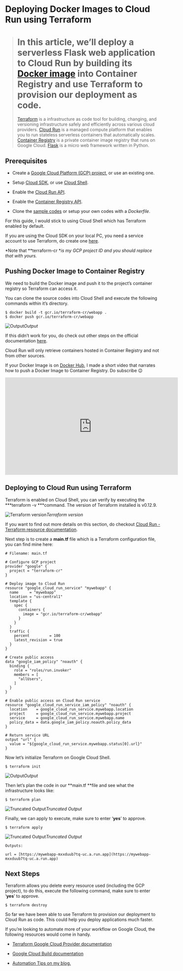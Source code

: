 
# Deploying Docker Images to Cloud Run using Terraform


> # In this article, we’ll deploy a serverless Flask web application to Cloud Run by building its [Docker image](https://github.com/Timtech4u/ghost3-docker) into Container Registry and use Terraform to provision our deployment as code.
> [Terraform](https://www.terraform.io/) is a infrastructure as code tool for building, changing, and versioning infrastructure safely and efficiently across various cloud providers.
> [Cloud Run](https://cloud.google.com/run/) is a managed compute platform that enables you to run stateless serverless containers that automatically scales.
> [Container Registry](https://cloud.google.com/container-registry) is a private container image registry that runs on Google Cloud.
> [Flask](https://github.com/pallets/flask) is a micro web framework written in Python.

## Prerequisites

* Create a [Google Cloud Platform (GCP) project](https://console.cloud.google.com/project), or use an existing one.

* Setup [Cloud SDK](https://cloud.google.com/sdk/), or use [Cloud Shell](https://cloud.google.com/shell/).

* Enable the [Cloud Run API](https://console.developers.google.com/apis/api/run.googleapis.com/overview).

* Enable the [Container Registry API](https://console.developers.google.com/apis/api/containerregistry.googleapis.com/overview).

* Clone the [sample codes](https://github.com/Timtech4u/flask-docker) or setup your own codes with a *Dockerfile*.

For this guide, I would stick to using Cloud Shell which has Terraform enabled by default.

If you are using the Cloud SDK on your local PC, you need a service account to use Terraform, do create one [here](https://console.cloud.google.com/apis/credentials/serviceaccountkey).

*Note that **terraform-cr **is my GCP project ID and you should replace that with yours.*

## Pushing Docker Image to Container Registry

We need to build the Docker image and push it to the project’s container registry so Terraform can access it.

You can clone the source codes into Cloud Shell and execute the following commands within it’s directory.

    $ docker build -t gcr.io/terraform-cr/webapp .
    $ docker push gcr.io/terraform-cr/webapp

![Output](https://cdn-images-1.medium.com/max/2000/1*Hc8Qc_Xv4W7RqMP-CtCI1A.png)*Output*

If this didn’t work for you, do check out other steps on the official documentation [here](https://cloud.google.com/container-registry/docs/pushing-and-pulling).

Cloud Run will only retrieve containers hosted in Container Registry and not from other sources.

If your Docker Image is on [Docker Hub](http://hub.docker.com/), I made a short video that narrates how to push a Docker Image to Container Registry. Do subscribe 😉

<center><iframe width="560" height="315" src="https://www.youtube.com/embed/_Zul8u5YypA" frameborder="0" allowfullscreen></iframe></center>

## Deploying to Cloud Run using Terraform

Terraform is enabled on Cloud Shell, you can verify by executing the ***terraform -v ***command. The version of Terraform installed is v0.12.9.

![Terraform version](https://cdn-images-1.medium.com/max/2000/1*TgCaXl1nVkw99ARRjWLG6g.png)*Terraform version*

If you want to find out more details on this section, do checkout [Cloud Run - Terraform resource documentation](https://www.terraform.io/docs/providers/google/r/cloud_run_service.html).

Next step is to create a **main.tf** file which is a Terraform configuration file, you can find mine here:

    # Filename: main.tf

    # Configure GCP project
    provider "google" {
      project = "terraform-cr"
    }

    # Deploy image to Cloud Run
    resource "google_cloud_run_service" "mywebapp" {
      name     = "mywebapp"
      location = "us-central1"
      template {
        spec {
          containers {
            image = "gcr.io/terraform-cr/webapp"
          }
        }
      }
      traffic {
        percent         = 100
        latest_revision = true
      }
    }

    # Create public access
    data "google_iam_policy" "noauth" {
      binding {
        role = "roles/run.invoker"
        members = [
          "allUsers",
        ]
      }
    }

    # Enable public access on Cloud Run service
    resource "google_cloud_run_service_iam_policy" "noauth" {
      location    = google_cloud_run_service.mywebapp.location
      project     = google_cloud_run_service.mywebapp.project
      service     = google_cloud_run_service.mywebapp.name
      policy_data = data.google_iam_policy.noauth.policy_data
    }

    # Return service URL
    output "url" {
      value = "${google_cloud_run_service.mywebapp.status[0].url}"
    }

Now let’s initialize Terraform on Google Cloud Shell.

    $ terraform init

![Output](https://cdn-images-1.medium.com/max/2000/1*gqPXlWuvIpabg26YdMS_dg.png)*Output*

Then let’s plan the code in our **main.tf **file and see what the infrastructure looks like:

    $ terraform plan

![Truncated Output](https://cdn-images-1.medium.com/max/2000/1*SZLjZpScDhwaGdQQPA0p4g.png)*Truncated Output*

Finally, we can apply to execute, make sure to enter ‘**yes**’ to approve.

    $ terraform apply

![Truncated Output](https://cdn-images-1.medium.com/max/2000/1*tj5Xuj8JymgyStzP1nE6lw.png)*Truncated Output*

    Outputs:

    url = [https://mywebapp-mxxduub7tq-uc.a.run.app](https://mywebapp-mxxduub7tq-uc.a.run.app)

## Next Steps

Terraform allows you delete every resource used (including the GCP project), to do this, execute the following command, make sure to enter ‘**yes**’ to approve.

    $ terraform destroy

So far we have been able to use Terraform to provision our deployment to Cloud Run as code. This could help you deploy applications much faster.

If you’re looking to automate more of your workflow on Google Cloud, the following resources would come in handy.

* [Terraform Google Cloud Provider documentation](https://www.terraform.io/docs/providers/google/index.html)

* [Google Cloud Build documentation](https://cloud.google.com/cloud-build/docs/)

* [Automation Tips on my blog.](https://fullstackgcp.com/)
